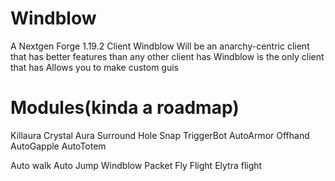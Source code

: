 # Windblow
A Nextgen Forge 1.19.2 Client
Windblow Will be an anarchy-centric client that has better features than any other client has
Windblow is the only client that has Allows you to make custom guis

# Modules(kinda a roadmap)
Killaura
Crystal Aura
Surround
Hole Snap
TriggerBot
AutoArmor
Offhand
AutoGapple
AutoTotem

Auto walk
Auto Jump
Windblow Packet Fly
Flight
Elytra flight




